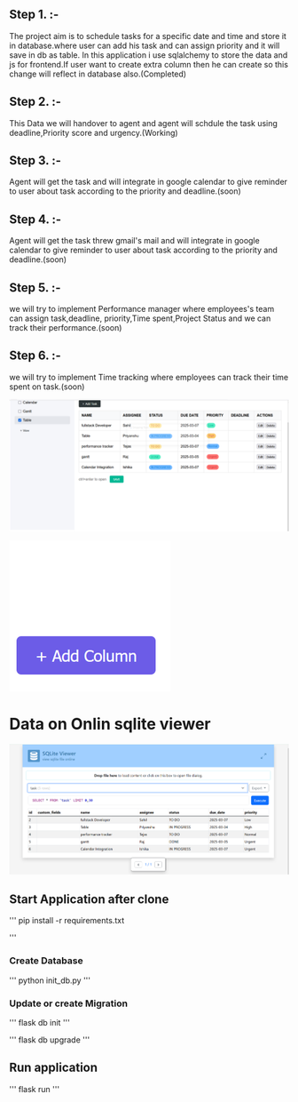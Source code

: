 ## Step 1. :-
The project aim is to schedule tasks for a specific date and time and store it in database.where user can add his task and can assign  priority and it will save in db as table. In this application i use sqlalchemy to store the data and js for frontend.If user want to create extra column then he can create so this change will reflect in database also.(Completed)


## Step 2. :-
This Data we will handover to agent and agent will schdule the task using deadline,Priority score and urgency.(Working)

## Step 3. :-
Agent will get the task and will integrate in google calendar to give reminder to user about task according to the priority and deadline.(soon)

## Step 4. :-
Agent will get the task threw gmail's mail and will integrate in google calendar to give reminder to user about task according to the priority and deadline.(soon)



## Step 5. :-  
we will try to implement Performance manager where employees's team  can assign task,deadline, priority,Time spent,Project Status and we can track their performance.(soon)

## Step 6. :-
we will try to implement Time tracking where employees can track their time spent on task.(soon)


![Task added in db and user can edit task](image.png)

![By the help of this button user can add extra column](image-1.png)

# Data on Onlin sqlite viewer
![Data on Onlin sqlite viewer](image-2.png)



## Start Application after clone
'''
pip install -r requirements.txt

'''

### Create Database

'''
python init_db.py
'''
### Update or create Migration

'''
flask db init
'''

'''
flask db upgrade
'''

## Run application

'''
flask run 
'''